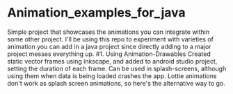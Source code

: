 # Animation_examples_for_java
Simple project that showcases the animations you can integrate within some other project. 
I'll be using this repo to experiment with varieties of animation you can add in a java project since directly adding 
to a major project messes everything up.
#1. Using Animation-Drawables
Created static vector frames using inkscape, and added to android studio project, setting the duration of each frame.
Can be used in splash-screens, although using them when data is being loaded crashes the app. Lottie animations don't 
work as splash screen animations, so here's the alternative way to go.
<img src="">
